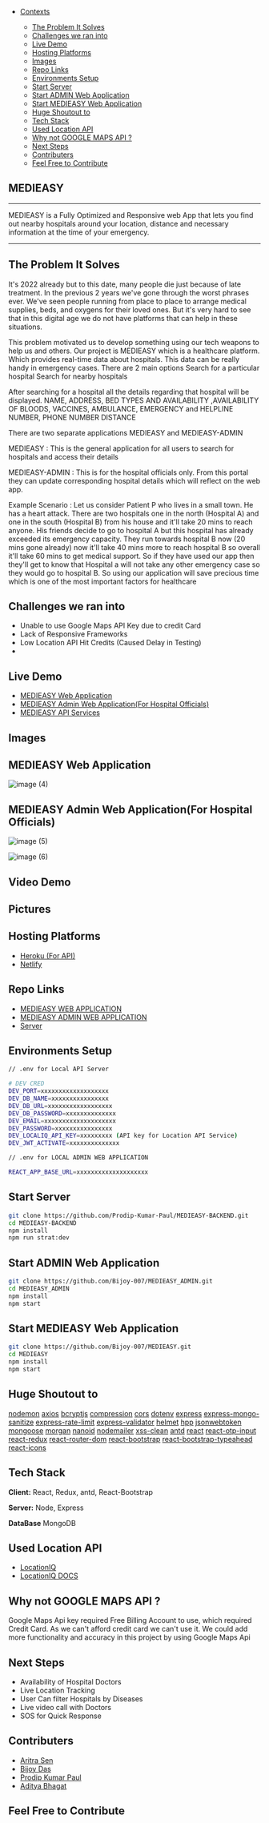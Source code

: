 - [Contexts](#contexts)

  - [The Problem It Solves](#the-problem-it-solves)
  - [Challenges we ran into](#challenges-we-ran-into)
  - [Live Demo](#live-demo)
  - [Hosting Platforms](#hosting-platforms)
  - [Images](#images)
  - [Repo Links](#repo-links)
  - [Environments Setup](#environments-setup)
  - [Start Server](#start-server)
  - [Start ADMIN Web Application](#start-admin-web-application)
  - [Start MEDIEASY Web Application](#start-medieasy-web-application)
  - [Huge Shoutout to](#huge-shoutout-to)
  - [Tech Stack](#tech-stack)
  - [Used Location API](#used-location-api)
  - [Why not GOOGLE MAPS API ?](#why-not-google-maps-api)
  - [Next Steps](#next-steps)
  - [Contributers](#contributers)
  - [Feel Free to Contribute](#feel-free-to-contribute)

## MEDIEASY

---

MEDIEASY is a Fully Optimized and Responsive web App that lets you find out nearby hospitals around your location, distance and necessary information at the time of your emergency.

---

## The Problem It Solves

It's 2022 already but to this date, many people die just because of late treatment. In the previous 2 years we've gone through the worst phrases ever. We've seen people running from place to place to arrange medical supplies, beds, and oxygens for their loved ones. But it's very hard to see that in this digital age we do not have platforms that can help in these situations.

This problem motivated us to develop something using our tech weapons to help us and others. Our project is MEDIEASY which is a healthcare platform. Which provides real-time data about hospitals. This data can be really handy in emergency cases. There are 2 main options
Search for a particular hospital
Search for nearby hospitals

After searching for a hospital all the details regarding that hospital will be displayed. NAME, ADDRESS, BED TYPES AND AVAILABILITY ,AVAILABILITY OF BLOODS, VACCINES, AMBULANCE, EMERGENCY and HELPLINE NUMBER, PHONE NUMBER DISTANCE

There are two separate applications MEDIEASY and MEDIEASY-ADMIN

MEDIEASY : This is the general application for all users to search for hospitals and access their details

MEDIEASY-ADMIN : This is for the hospital officials only. From this portal they can update corresponding hospital details which will reflect on the web app.

Example Scenario :
Let us consider Patient P who lives in a small town. He has a heart attack. There are two hospitals one in the north (Hospital A) and one in the south (Hospital B) from his house and it'll take 20 mins to reach anyone. His friends decide to go to hospital A but this hospital has already exceeded its emergency capacity. They run towards hospital B now (20 mins gone already) now it'll take 40 mins more to reach hospital B so overall it'll take 60 mins to get medical support. So if they have used our app then they'll get to know that Hospital a will not take any other emergency case so they would go to hospital B. So using our application will save precious time which is one of the most important factors for healthcare

## Challenges we ran into

- Unable to use Google Maps API Key due to credit Card
- Lack of Responsive Frameworks
- Low Location API Hit Credits (Caused Delay in Testing)
-

## Live Demo

- [MEDIEASY Web Application](https://medieasy.netlify.app/)
- [MEDIEASY Admin Web Application(For Hospital Officials)](https://medieasy-hospital.netlify.app/)
- [MEDIEASY API Services](https://medieasy-backend-apis.herokuapp.com/api/v1)

## Images

## MEDIEASY Web Application

![image (4)](https://user-images.githubusercontent.com/71816694/162626802-e55b5ae1-a7cd-421a-a23f-615b8b88e757.png)

## MEDIEASY Admin Web Application(For Hospital Officials)

![image (5)](https://user-images.githubusercontent.com/71816694/162626717-e32effb8-f123-42e5-a0b8-3f29c7104c14.png)

![image (6)](https://user-images.githubusercontent.com/71816694/162626920-e772acc3-7945-4f3c-bc80-4e2ea798eed7.png)

## Video Demo

## Pictures

## Hosting Platforms

- [Heroku (For API)](http://www.heroku.com/)
- [Netlify](https://www.netlify.com/)

## Repo Links

- [MEDIEASY WEB APPLICATION](https://github.com/Bijoy-007/MEDIEASY/tree/dev)
- [MEDIEASY ADMIN WEB APPLICATION](https://github.com/Bijoy-007/MEDIEASY_ADMIN/tree/dev)
- [Server](https://github.com/Prodip-Kumar-Paul/MEDIEASY-BACKEND/tree/dev)

## Environments Setup

```bash
// .env for Local API Server

# DEV CRED
DEV_PORT=xxxxxxxxxxxxxxxxxxx
DEV_DB_NAME=xxxxxxxxxxxxxxxx
DEV_DB_URL=xxxxxxxxxxxxxxxxxx
DEV_DB_PASSWORD=xxxxxxxxxxxxxx
DEV_EMAIL=xxxxxxxxxxxxxxxxxxxx
DEV_PASSWORD=xxxxxxxxxxxxxxxx
DEV_LOCALIQ_API_KEY=xxxxxxxxx (API key for Location API Service)
DEV_JWT_ACTIVATE=xxxxxxxxxxxxxx

```

```bash
// .env for LOCAL ADMIN WEB APPLICATION

REACT_APP_BASE_URL=xxxxxxxxxxxxxxxxxxxx

```

## Start Server

```bash
git clone https://github.com/Prodip-Kumar-Paul/MEDIEASY-BACKEND.git
cd MEDIEASY-BACKEND
npm install
npm run strat:dev
```

## Start ADMIN Web Application

```bash
git clone https://github.com/Bijoy-007/MEDIEASY_ADMIN.git
cd MEDIEASY_ADMIN
npm install
npm start
```

## Start MEDIEASY Web Application

```bash
git clone https://github.com/Bijoy-007/MEDIEASY.git
cd MEDIEASY
npm install
npm start
```

## Huge Shoutout to

[nodemon](https://www.npmjs.com/package//nodemon)
[axios](https://www.npmjs.com/package/axios)
[bcryptjs](https://www.npmjs.com/package/bcryptjs)
[compression](https://www.npmjs.com/package/compression)
[cors](https://www.npmjs.com/package/cors)
[dotenv](https://www.npmjs.com/package/dotenv)
[express](https://www.npmjs.com/package/express)
[express-mongo-sanitize](https://www.npmjs.com/package/express-mongo-sanitize)
[express-rate-limit](https://www.npmjs.com/package/express-rate-limit)
[express-validator](https://www.npmjs.com/package/express-validator)
[helmet](https://www.npmjs.com/package/helmet)
[hpp](https://www.npmjs.com/package/hpp)
[jsonwebtoken](https://www.npmjs.com/package/jsonwebtoken)
[mongoose](https://www.npmjs.com/package/mongoose)
[morgan](https://www.npmjs.com/package/morgan)
[nanoid](https://www.npmjs.com/package/nanoid)
[nodemailer](https://www.npmjs.com/package/nodemailer)
[xss-clean](https://www.npmjs.com/package/xss-clean)
[antd](https://www.npmjs.com/package/antd)
[react](https://www.npmjs.com/package/react)
[react-otp-input](https://www.npmjs.com/package/react-otp-input)
[react-redux](https://www.npmjs.com/package/react-redux)
[react-router-dom](https://www.npmjs.com/package/react-router-dom)
[react-bootstrap](https://www.npmjs.com/package/react-bootstrap)
[react-bootstrap-typeahead](https://www.npmjs.com/package/react-bootstrap-typeahead)
[react-icons](https://www.npmjs.com/package/react-icons)

## Tech Stack

**Client:** React, Redux, antd, React-Bootstrap

**Server:** Node, Express

**DataBase** MongoDB

## Used Location API

- [LocationIQ](https://locationiq.com)
- [LocationIQ DOCS](https://locationiq.com/docs)

## Why not GOOGLE MAPS API ?

Google Maps Api key required Free Billing Account to use, which required Credit Card. As we can't afford credit card we can't use it. We could add more functionality and accuracy in this project by using Google Maps Api

## Next Steps

- Availability of Hospital Doctors
- Live Location Tracking
- User Can filter Hospitals by Diseases
- Live video call with Doctors
- SOS for Quick Response

##

##

##

## Contributers

- [Aritra Sen](https://github.com/aritrasen12345)
- [Bijoy Das](https://github.com/Bijoy-007)
- [Prodip Kumar Paul](https://github.com/Prodip-Kumar-Paul)
- [Aditya Bhagat](https://github.com/adityabhagat007)

## Feel Free to Contribute
